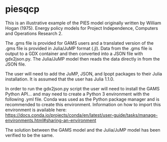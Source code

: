 # piesqcp

This is an illustrative example of the PIES model originally written by William Hogan (1975). Energy policy models for Project Independence, Computers and Operations Research 2.

The .gms file is provided for GAMS users and a translated version of the .gms file is provided in Julia/JuMP format (.jl).  Data from the .gms file is output to a GDX container and then converted into a JSON file with gdx2json.py.  The Julia/JuMP model then reads the data directly in from the JSON file.

The user will need to add the JuMP, JSON, and Ipopt packages to their Julia installation. It is assumed that the user has Julia 1.1.0.

In order to run the gdx2json.py script the user will need to install the GAMS Python API... and may need to create a Python 3 environment with the following .yml file.  Conda was used as the Python package manager and is recommended to create this environment.  Information on how to import this environment is available here: https://docs.conda.io/projects/conda/en/latest/user-guide/tasks/manage-environments.html#sharing-an-environment

The solution between the GAMS model and the Julia/JuMP model has been verified to be the same.
